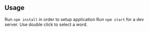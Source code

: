  ## Usage
  Run `npm install` in order to setup application
  Run `npm start` for a dev server.
  Use double click to select a word.
